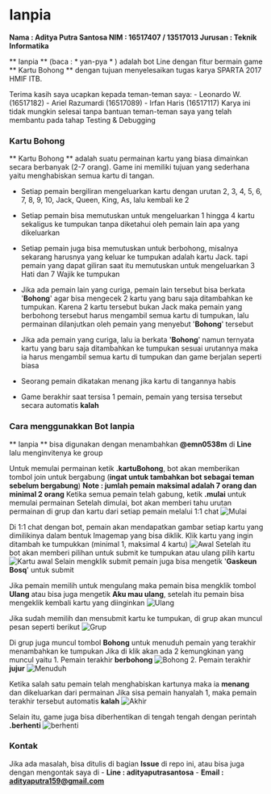 # Ianpia

**Nama    : Aditya Putra Santosa
NIM     : 16517407 / 13517013
Jurusan : Teknik Informatika**

** Ianpia ** (baca : * yan-pya * ) adalah bot Line dengan fitur bermain game ** Kartu Bohong **
dengan tujuan menyelesaikan tugas karya SPARTA 2017 HMIF ITB.

Terima kasih saya ucapkan kepada teman-teman saya:
    - Leonardo W.        (16517182)
    - Ariel Razumardi   (16517089)
    - Irfan Haris            (16517117)
Karya ini tidak mungkin selesai tanpa bantuan teman-teman saya yang telah membantu pada tahap Testing & Debugging

### Kartu Bohong

** Kartu Bohong ** adalah suatu permainan kartu yang biasa dimainkan secara berbanyak (2-7 orang).
Game ini memiliki tujuan yang sederhana yaitu menghabiskan semua kartu di tangan.

- Setiap pemain bergiliran mengeluarkan kartu dengan urutan 2, 3, 4, 5, 6, 7, 8, 9, 10, Jack, Queen, King, As, lalu kembali ke 2

- Setiap pemain bisa memutuskan untuk mengeluarkan 1 hingga 4 kartu sekaligus ke tumpukan tanpa diketahui oleh pemain lain apa yang dikeluarkan

- Setiap pemain juga bisa memutuskan untuk berbohong, misalnya sekarang harusnya yang keluar ke tumpukan adalah kartu Jack.
tapi pemain yang dapat giliran saat itu memutuskan untuk mengeluarkan 3 Hati dan 7 Wajik ke tumpukan
- Jika ada pemain lain yang curiga, pemain lain tersebut bisa berkata '**Bohong**' agar bisa mengecek 2 kartu yang baru saja ditambahkan ke tumpukan.
Karena 2 kartu tersebut bukan Jack maka pemain yang berbohong tersebut harus mengambil semua kartu di tumpukan, lalu permainan dilanjutkan oleh pemain yang menyebut '**Bohong**' tersebut

- Jika ada pemain yang curiga, lalu ia berkata '**Bohong**' namun ternyata kartu yang baru saja ditambahkan ke tumpukan sesuai urutannya maka ia harus mengambil semua kartu di tumpukan dan game berjalan seperti biasa

- Seorang pemain dikatakan menang jika kartu di tangannya habis

- Game berakhir saat tersisa 1 pemain, pemain yang tersisa tersebut secara automatis **kalah**

### Cara menggunakkan Bot Ianpia

** Ianpia ** bisa digunakan dengan menambahkan **@emn0538m** di **Line** lalu menginvitenya ke group

Untuk memulai permainan ketik **.kartuBohong**, bot akan memberikan tombol join untuk bergabung (**ingat untuk tambahkan bot sebagai teman sebelum bergabung**)
    **Note : jumlah pemain maksimal adalah 7 orang dan minimal 2 orang**
Ketika semua pemain telah gabung, ketik **.mulai** untuk memulai permainan
Setelah dimulai, bot akan memberi tahu urutan permainan di grup dan kartu dari setiap pemain melalui 1:1 chat
![Mulai](doc/mulai.jpg)

Di 1:1 chat dengan bot, pemain akan mendapatkan gambar setiap kartu yang dimilikinya dalam bentuk Imagemap yang bisa diklik.
Klik kartu yang ingin ditambah ke tumpukkan (minimal 1, maksimal 4 kartu)
![Awal](doc/awalMain.jpg)
Setelah itu bot akan memberi pilihan untuk submit ke tumpukan atau ulang pilih kartu
![Kartu awal](doc/memilihDanSubmit.jpg)
Selain mengklik submit pemain juga bisa mengetik '**Gaskeun Bosq**' untuk submit

Jika pemain memilih untuk mengulang maka pemain bisa mengklik tombol **Ulang** atau bisa juga mengetik **Aku mau ulang**, setelah itu pemain bisa mengeklik kembali kartu yang diinginkan
![Ulang](doc/ulangPilih.jpg)

Jika sudah memilih dan mensubmit kartu ke tumpukan, di grup akan muncul pesan seperti berikut
![Grup](doc/menambahKartu.jpg)

Di grup juga muncul tombol **Bohong** untuk menuduh pemain yang terakhir menambahkan ke tumpukan
Jika di klik akan ada 2 kemungkinan yang muncul yaitu
    1. Pemain terakhir **berbohong**
![Bohong](doc/bohong.jpg)
    2. Pemain terakhir **jujur**
![Menuduh](doc/menuduh.jpg)

Ketika salah satu pemain telah menghabiskan kartunya maka ia **menang** dan dikeluarkan dari permainan
Jika sisa pemain hanyalah 1, maka pemain terakhir tersebut automatis **kalah**
![Akhir](doc/akhir.jpg)

Selain itu, game juga bisa diberhentikan di tengah tengah dengan perintah **.berhenti**
![berhenti](doc/berhenti.jpg)

### Kontak
Jika ada masalah, bisa ditulis di bagian **Issue** di repo ini, atau bisa juga dengan mengontak saya di
    - **Line : adityaputrasantosa**
    - **Email : adityaputra159@gmail.com**